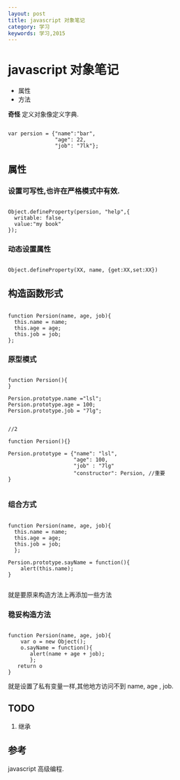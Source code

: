 ```yaml
---
layout: post
title: javascript 对象笔记
category: 学习
keywords: 学习,2015
---
```



# javascript 对象笔记

+ 属性
+ 方法

**奇怪**
定义对象像定义字典.

```

var persion = {"name":"bar",
               "age": 22,
               "job": "7lk"};

```


## 属性

### 设置可写性,也许在严格模式中有效.



```

Object.defineProperty(persion, "help",{
  writable: false,
  value:"my book"
});

```

### 动态设置属性

```

Object.defineProperty(XX, name, {get:XX,set:XX})

```

## 构造函数形式

```

function Persion(name, age, job){
  this.name = name;
  this.age = age;
  this.job = job;
};

```

### 原型模式


```

function Persion(){
}

Persion.prototype.name ="lsl";
Persion.prototype.age = 100;
Persion.prototype.job = "7lg";


//2

function Persion(){}

Persion.prototype = {"name": "lsl",
                     "age": 100,
                     "job" : "7lg"
                     "constructor": Persion, //重要
}


```

### 组合方式

```

function Persion(name, age, job){
  this.name = name;
  this.age = age;
  this.job = job;
  };

Persion.prototype.sayName = function(){
    alert(this.name);
}


```
就是要原来构造方法上再添加一些方法

### 稳妥构造方法

```

function Persion(name, age, job){
    var o = new Object();
    o.sayName = function(){
       alert(name + age + job);
       };
   return o
}

```

就是设置了私有变量一样,其他地方访问不到 name, age , job.



## TODO

1. 继承


## 参考
javascript 高级编程.
